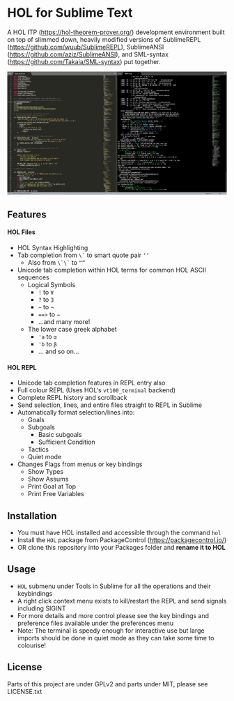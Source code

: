 HOL for Sublime Text
=====================================

A HOL ITP (https://hol-theorem-prover.org/) development environment built on top of slimmed down, heavily modified versions of SublimeREPL (https://github.com/wuub/SublimeREPL), SublimeANSI (https://github.com/aziz/SublimeANSI), and SML-syntax (https://github.com/Takaia/SML-syntax) put together.

![HOL Plugin Screenshot](example_screenshot.png)

Features
--------
#### HOL Files
* HOL Syntax Highlighting
* Tab completion from `` \` `` to smart quote pair ``‘’``
    * Also from `` \`\` `` to ``“”``
* Unicode tab completion within HOL terms for common HOL ASCII sequences
    * Logical Symbols
        * ``!`` to ``∀``
        * ``?`` to ``∃``
        * ``~`` to ``¬``
        * ``==>`` to ``⇒``
        * ...and many more!
    * The lower case greek alphabet
        * ``'a`` to ``α``
        * ``'b`` to ``β``
        * ... and so on...
#### HOL REPL
* Unicode tab completion features in REPL entry also
* Full colour REPL (Uses HOL's ``vt100_terminal`` backend)
* Complete REPL history and scrollback
* Send selection, lines, and entire files straight to REPL in Sublime
* Automatically format selection/lines into:
    * Goals
    * Subgoals
        * Basic subgoals
        * Sufficient Condition
    * Tactics
    * Quiet mode
* Changes Flags from menus or key bindings
    * Show Types
    * Show Assums
    * Print Goal at Top
    * Print Free Variables

Installation
-------------
* You must have HOL installed and accessible through the command ``hol``
* Install the ``HOL`` package from PackageControl (https://packagecontrol.io/)
* OR clone this repository into your Packages folder and **rename it to HOL**

Usage
-------
* ``HOL`` submenu under Tools in Sublime for all the operations and their keybindings
* A right click context menu exists to kill/restart the REPL and send signals including SIGINT
* For more details and more control please see the key bindings and preference files available under the preferences menu
* Note: The terminal is speedy enough for interactive use but large imports should be done in quiet mode as they
can take some time to colourise!

License
--------
Parts of this project are under GPLv2 and parts under MIT, please see LICENSE.txt
